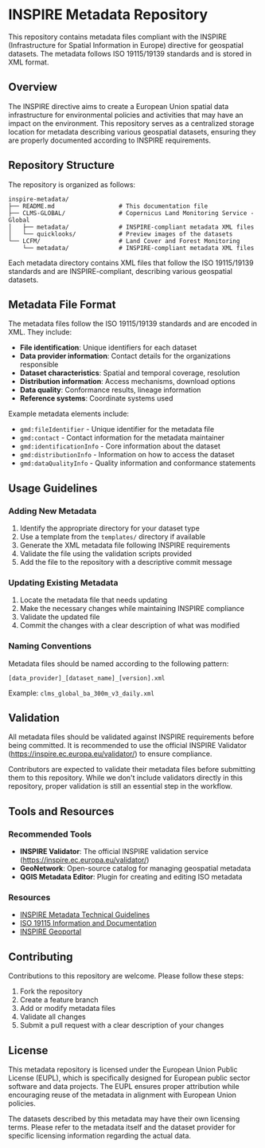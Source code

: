 # INSPIRE Metadata Repository

This repository contains metadata files compliant with the INSPIRE (Infrastructure for Spatial Information in Europe) directive for geospatial datasets. The metadata follows ISO 19115/19139 standards and is stored in XML format.

## Overview

The INSPIRE directive aims to create a European Union spatial data infrastructure for environmental policies and activities that may have an impact on the environment. This repository serves as a centralized storage location for metadata describing various geospatial datasets, ensuring they are properly documented according to INSPIRE requirements.

## Repository Structure

The repository is organized as follows:

```
inspire-metadata/
├── README.md                  # This documentation file
├── CLMS-GLOBAL/               # Copernicus Land Monitoring Service - Global
│   ├── metadata/              # INSPIRE-compliant metadata XML files
│   └── quicklooks/            # Preview images of the datasets
└── LCFM/                      # Land Cover and Forest Monitoring
    └── metadata/              # INSPIRE-compliant metadata XML files
```

Each metadata directory contains XML files that follow the ISO 19115/19139 standards and are INSPIRE-compliant, describing various geospatial datasets.

## Metadata File Format

The metadata files follow the ISO 19115/19139 standards and are encoded in XML. They include:

- **File identification**: Unique identifiers for each dataset
- **Data provider information**: Contact details for the organizations responsible
- **Dataset characteristics**: Spatial and temporal coverage, resolution
- **Distribution information**: Access mechanisms, download options
- **Data quality**: Conformance results, lineage information
- **Reference systems**: Coordinate systems used

Example metadata elements include:
- `gmd:fileIdentifier` - Unique identifier for the metadata file
- `gmd:contact` - Contact information for the metadata maintainer
- `gmd:identificationInfo` - Core information about the dataset
- `gmd:distributionInfo` - Information on how to access the dataset
- `gmd:dataQualityInfo` - Quality information and conformance statements

## Usage Guidelines

### Adding New Metadata

1. Identify the appropriate directory for your dataset type
2. Use a template from the `templates/` directory if available
3. Generate the XML metadata file following INSPIRE requirements
4. Validate the file using the validation scripts provided
5. Add the file to the repository with a descriptive commit message

### Updating Existing Metadata

1. Locate the metadata file that needs updating
2. Make the necessary changes while maintaining INSPIRE compliance
3. Validate the updated file
4. Commit the changes with a clear description of what was modified

### Naming Conventions

Metadata files should be named according to the following pattern:
```
[data_provider]_[dataset_name]_[version].xml
```

Example: `clms_global_ba_300m_v3_daily.xml`

## Validation

All metadata files should be validated against INSPIRE requirements before being committed. It is recommended to use the official INSPIRE Validator (https://inspire.ec.europa.eu/validator/) to ensure compliance.

Contributors are expected to validate their metadata files before submitting them to this repository. While we don't include validators directly in this repository, proper validation is still an essential step in the workflow.

## Tools and Resources

### Recommended Tools

- **INSPIRE Validator**: The official INSPIRE validation service (https://inspire.ec.europa.eu/validator/)
- **GeoNetwork**: Open-source catalog for managing geospatial metadata
- **QGIS Metadata Editor**: Plugin for creating and editing ISO metadata

### Resources

- [INSPIRE Metadata Technical Guidelines](https://inspire.ec.europa.eu/id/document/tg/metadata-iso19139)
- [ISO 19115 Information and Documentation](https://www.iso.org/standard/53798.html)
- [INSPIRE Geoportal](https://inspire-geoportal.ec.europa.eu/)

## Contributing

Contributions to this repository are welcome. Please follow these steps:

1. Fork the repository
2. Create a feature branch
3. Add or modify metadata files
4. Validate all changes
5. Submit a pull request with a clear description of your changes

## License

This metadata repository is licensed under the European Union Public License (EUPL), which is specifically designed for European public sector software and data projects. The EUPL ensures proper attribution while encouraging reuse of the metadata in alignment with European Union policies.

The datasets described by this metadata may have their own licensing terms. Please refer to the metadata itself and the dataset provider for specific licensing information regarding the actual data.

